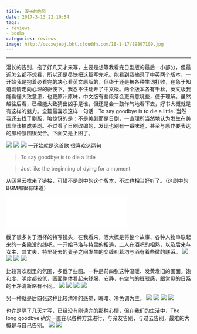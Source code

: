```yaml
---
title: 漫长的告别
date: 2017-3-13 22:10:54
tags: 
- reviews
- books
categories: reviews
image: http://ozcxwjepj.bkt.clouddn.com/18-1-17/89897109.jpg
---
```

*****
<!--more-->
漫长的告别，拖了好几天才来写，主要是想等我看完日剧版的最后一小部分，但最近怎么都不想看，所以还是尽快把这篇写完吧。能看到我摘录了中英两个版本，一开始我是抱着必看完的决心看英文原版的，但终于还是被各种生词打败，在急于知道剧情走向心理的驱使下，我忍不住翻开了中文版。两个版本各有千秋，英文版我能看懂大致意思，也更原汁原味，中文版有些段落会更有意境些，便于理解。虽然越往后看，已经能大致猜出凶手是谁，但还是会一鼓作气地看下去，好书大概就是有这样的魅力。全篇最喜欢这样一句话：To say goodbye is to die a little. 当然我还去找了剧版，略惊讶的是：不是美剧而是日剧，一直理所当然地认为发生在美国应该拍成美剧。不过看了日剧改编的，发现也别有一番味道，甚至与原作要表达的那种氛围很契合。下面又是上图了。

![](http://ozcxwjepj.bkt.clouddn.com/18-1-17/89897109.jpg)
![](http://ozcxwjepj.bkt.clouddn.com/18-1-17/40242898.jpg)
![](http://ozcxwjepj.bkt.clouddn.com/18-1-17/75292317.jpg)
一开始就是这首歌 很喜欢这两句
> To say goodbye is to die a little 

> Just like the beginning of dying for a moment

从网易云找来了链接，可惜不是剧中的这个版本，不过也相当好听了。（这剧中的BGM都很有味道） 
<iframe frameborder="no" border="0" marginwidth="0" marginheight="0" width=330 height=86 src="//music.163.com/outchain/player?type=2&id=37820263&auto=1&height=66"></iframe>

截了很多关于酒杯的特写镜头，在我看来，酒大概是将整个故事、各种人物串联起来的一条隐没的线吧。一开始马洛与特里的相遇，二人在酒吧的相熟，以及后来与女主、其丈夫、特里死去的妻子之间发生的交缠纠葛均与酒有着些微的联系。
![](http://ozcxwjepj.bkt.clouddn.com/18-1-17/27862291.jpg)
![](http://ozcxwjepj.bkt.clouddn.com/18-1-17/68505201.jpg)
![](http://ozcxwjepj.bkt.clouddn.com/18-1-17/20302330.jpg)
![](http://ozcxwjepj.bkt.clouddn.com/18-1-17/16907093.jpg)

比较喜欢剧里的氛围，多截了些图。一种是前四张这种温暖、发黄发旧的画面。饱和度、明度都较低，画面整体看起来舒服、安静，有空气的斑驳感，跟常见的日系的干净清新略有不同。
![](http://ozcxwjepj.bkt.clouddn.com/18-1-17/21905019.jpg)
![](http://ozcxwjepj.bkt.clouddn.com/18-1-17/99399859.jpg)
![](http://ozcxwjepj.bkt.clouddn.com/18-1-17/68020613.jpg)
![](http://ozcxwjepj.bkt.clouddn.com/18-1-17/77155954.jpg)

另一种就是后四张这种比较清冷的感觉，晦暗、冷色调为主。
![](http://ozcxwjepj.bkt.clouddn.com/18-1-17/69027201.jpg)
![](http://ozcxwjepj.bkt.clouddn.com/18-1-17/11462415.jpg)
![](http://ozcxwjepj.bkt.clouddn.com/18-1-17/7812561.jpg)
![](http://ozcxwjepj.bkt.clouddn.com/18-1-17/19137404.jpg)

也许是隔了几天才写，已经没有刚读完的那种心情，但在我们的生活中，The long goodbye 确实一直在以各种方式进行，与亲友告别，与过去告别，最难的大概是与自己告别。
![](http://ozcxwjepj.bkt.clouddn.com/18-1-17/27279477.jpg)
![](http://ozcxwjepj.bkt.clouddn.com/18-1-17/28120499.jpg)
